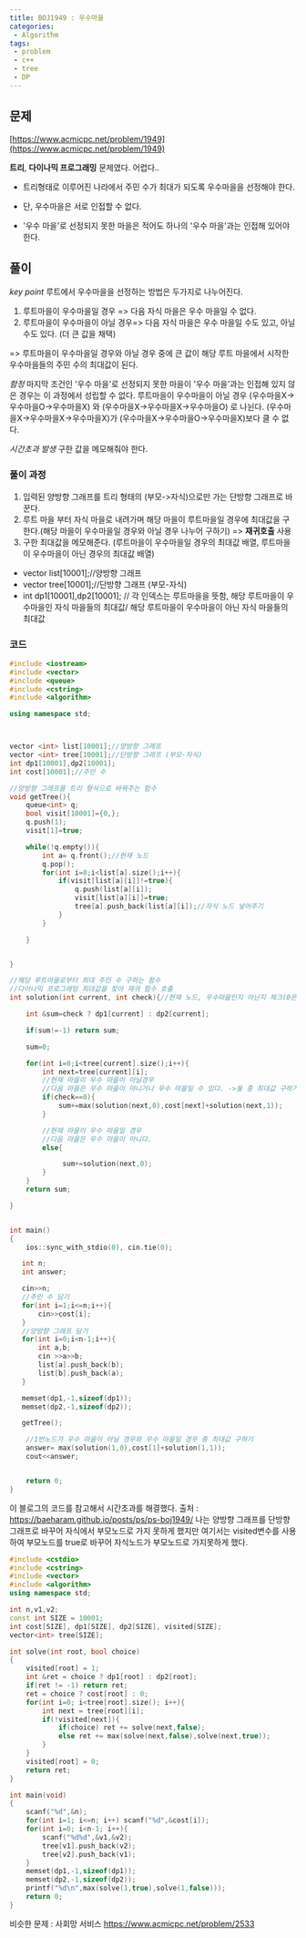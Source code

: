 ```yaml
---
title: BOJ1949 : 우수마을
categories:
 - Algorithm
tags:
 - problem
 - c++
 - tree
 - DP
---
```


## 문제

[https://www.acmicpc.net/problem/1949](https://www.acmicpc.net/problem/1949)

**트리**, **다이나믹 프로그래밍** 문제였다. 어렵다..

- 트리형태로 이루어진 나라에서 주민 수가 최대가 되도록 우수마을을 선정해야 한다.
- 단, 우수마을은 서로 인접할 수 없다.

- '우수 마을'로 선정되지 못한 마을은 적어도 하나의 '우수 마을'과는 인접해 있어야 한다.


## 풀이

*key point*
루트에서 우수마을을 선정하는 방법은 두가지로 나누어진다.

1. 루트마을이 우수마을일 경우 => 다음 자식 마을은 우수 마을일 수 없다.
2. 루트마을이 우수마을이 아닐 경우=> 다음 자식 마을은 우수 마을일 수도 있고, 아닐 수도 있다. (더 큰 값을 채택)

=> 루트마을이 우수마을일 경우와 아닐 경우 중에 큰 값이 해당 루트 마을에서 시작한 우수마을들의 주민 수의 최대값이 된다.

*함정*
마지막 조건인 '우수 마을'로 선정되지 못한 마을이 '우수 마을'과는 인접해 있지 않은 경우는 이 과정에서 성립할 수 없다.
루트마을이 우수마을이 아닐 경우 (우수마을X->우수마을O->우수마을X) 와 (우수마을X->우수마을X->우수마을O) 로 나뉜다. (우수마을X->우수마을X->우수마을X)가 (우수마을X->우수마을O->우수마을X)보다 클 수 없다.

*시간초과 발생*
구한 값을 메모해줘야 한다.

### 풀이 과정

1. 입력된 양방향 그래프를 트리 형태의 (부모->자식)으로만 가는 단방향 그래프로 바꾼다.
2. 루트 마을 부터 자식 마을로 내려가며 해당 마을이 루트마을일 경우에 최대값을 구한다.(해당 마을이 우수마을일 경우와 아닐 경우 나누어 구하기) => **재귀호출** 사용
3. 구한 최대값을 메모해준다. (루트마을이 우수마을일 경우의 최대값 배열, 루트마을이 우수마을이 아닌 경우의 최대값 배열)

- vector <int> list[10001];//양방향 그래프
- vector <int> tree[10001];//단방향 그래프 (부모-자식)
- int dp1[10001],dp2[10001]; // 각 인덱스는 루트마을을 뜻함, 해당 루트마을이 우수마을인 자식 마을들의 최대값/ 해당 루트마을이 우수마을이 아닌 자식 마을들의 최대값



### 코드
```c++
#include <iostream>
#include <vector>
#include <queue>
#include <cstring>
#include <algorithm>

using namespace std;



vector <int> list[10001];//양방향 그래프
vector <int> tree[10001];//단방향 그래프 (부모-자식)
int dp1[10001],dp2[10001];
int cost[10001];//주민 수

//양방향 그래프를 트리 형식으로 바꿔주는 함수
void getTree(){
    queue<int> q;
    bool visit[10001]={0,};
    q.push(1);
    visit[1]=true;

    while(!q.empty()){
        int a= q.front();//현재 노드
        q.pop();
        for(int i=0;i<list[a].size();i++){
            if(visit[list[a][i]]!=true){
                q.push(list[a][i]);  
                visit[list[a][i]]=true;
                tree[a].push_back(list[a][i]);//자식 노드 넣어주기
            }
        }

    }


}

//해당 루트마을로부터 최대 주민 수 구하는 함수
//다이나믹 프로그래밍 최대값을 찾아 재귀 함수 호출
int solution(int current, int check){//현재 노드, 우수마을인지 아닌지 체크(0은 우수 x , 1은 우수)

    int &sum=check ? dp1[current] : dp2[current];

    if(sum!=-1) return sum;

    sum=0;

    for(int i=0;i<tree[current].size();i++){
        int next=tree[current][i];
        //현재 마을이 우수 마을이 아닐경우
        //다음 마을은 우수 마을이 아니거나 우수 마을일 수 있다. ->둘 중 최대값 구하기
        if(check==0){
            sum+=max(solution(next,0),cost[next]+solution(next,1));
        }

        //현재 마을이 우수 마을일 경우
        //다음 마을은 우수 마을이 아니다.
        else{

             sum+=solution(next,0);
        }
    }
    return sum;

}


int main()
{
    ios::sync_with_stdio(0), cin.tie(0);

   int n;
   int answer;

   cin>>n;
   //주민 수 담기
   for(int i=1;i<=n;i++){
       cin>>cost[i];
   }
   //양방향 그래프 담기
   for(int i=0;i<n-1;i++){
       int a,b;
       cin >>a>>b;
       list[a].push_back(b);
       list[b].push_back(a);
   }

   memset(dp1,-1,sizeof(dp1));
   memset(dp2,-1,sizeof(dp2));

   getTree();

    //1번노드가 우수 마을이 아닐 경우와 우수 마을일 경우 중 최대값 구하기
    answer= max(solution(1,0),cost[1]+solution(1,1));   
    cout<<answer;


    return 0;
}
```


이 블로그의 코드를 참고해서 시간초과를 해결했다.
출처 : https://baeharam.github.io/posts/ps/ps-boj1949/
나는 양방향 그래프를 단방향 그래프로 바꾸어 자식에서 부모노드로 가지 못하게 했지만 여기서는 visited변수를 사용하여 부모노드를 true로 바꾸어 자식노드가 부모노드로 가지못하게 했다.

```c++
#include <cstdio>
#include <cstring>
#include <vector>
#include <algorithm>
using namespace std;

int n,v1,v2;
const int SIZE = 10001;
int cost[SIZE], dp1[SIZE], dp2[SIZE], visited[SIZE];
vector<int> tree[SIZE];

int solve(int root, bool choice)
{
    visited[root] = 1;
    int &ret = choice ? dp1[root] : dp2[root];
    if(ret != -1) return ret;
    ret = choice ? cost[root] : 0;
    for(int i=0; i<tree[root].size(); i++){
        int next = tree[root][i];
        if(!visited[next]){
            if(choice) ret += solve(next,false);
            else ret += max(solve(next,false),solve(next,true));
        }
    }
    visited[root] = 0;
    return ret;
}

int main(void)
{
    scanf("%d",&n);
    for(int i=1; i<=n; i++) scanf("%d",&cost[i]);
    for(int i=0; i<n-1; i++){
        scanf("%d%d",&v1,&v2);
        tree[v1].push_back(v2);
        tree[v2].push_back(v1);
    }
    memset(dp1,-1,sizeof(dp1));
    memset(dp2,-1,sizeof(dp2));
    printf("%d\n",max(solve(1,true),solve(1,false)));
    return 0;
}
```

비슷한 문제 : 사회망 서비스
https://www.acmicpc.net/problem/2533
